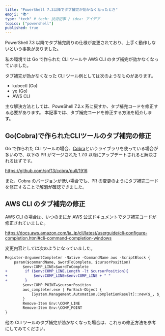 ```yaml
---
title: "PowerShell 7.3以降でタブ補完が効かなくなったとき"
emoji: "📚"
type: "tech" # tech: 技術記事 / idea: アイデア
topics: ["powershell"]
published: true
---
```


PowerShell 7.3 以降でタブ補完周りの仕様が変更されており、上手く動作しないという事象がありました。

私の環境では Go で作られた CLI ツールや AWS CLI のタブ補完が効かなくなっていました。

タブ補完が効かなくなった CLI ツール例としては次のようなものがあります。

- kubectl (Go)
- yq (Go)
- AWS CLI

主な解決方法としては、PoweShell 7.2.x 系に戻すか、タブ補完コードを修正する必要があります。
本記事では、タブ補完コードを修正する方法を紹介します。

## Go(Cobra)で作られたCLIツールのタブ補完の修正

Go で作られた CLI ツールの場合、[Cobra](https://github.com/spf13/cobra)というライブラリを使っている場合が多いので、以下の PR がマージされた 1.7.0 以降にアップデートされると解決されるはずです。

https://github.com/spf13/cobra/pull/1916


また、Cobra のバージョンが低い場合でも、PR の変更のようにタブ補完コードを修正することで解消が確認できました。

## AWS CLI のタブ補完の修正

AWS CLI の場合は、いつのまにか AWS 公式ドキュメントでタブ補完コードが修正されていました。

https://docs.aws.amazon.com/ja_jp/cli/latest/userguide/cli-configure-completion.html#cli-command-completion-windows

変更内容としては次のようになっていました。

```diff powershell
Register-ArgumentCompleter -Native -CommandName aws -ScriptBlock {
    param($commandName, $wordToComplete, $cursorPosition)
        $env:COMP_LINE=$wordToComplete
+        if ($env:COMP_LINE.Length -lt $cursorPosition){
+            $env:COMP_LINE=$env:COMP_LINE + " "
+        }
        $env:COMP_POINT=$cursorPosition
        aws_completer.exe | ForEach-Object {
            [System.Management.Automation.CompletionResult]::new($_, $_, 'ParameterValue', $_)
        }
        Remove-Item Env:\COMP_LINE     
        Remove-Item Env:\COMP_POINT  
}   
```

他の CLI ツールのタブ補完が効かなくなった場合は、これらの修正方法を参考にしてみてください。
